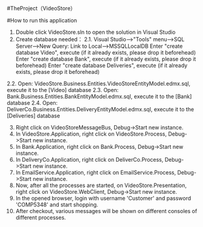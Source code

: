 #TheProject（VideoStore）

#How to run this application

1. Double click VideoStore.sln to open the solution in Visual Studio
2. Create database needed：
2.1. Visual Studio-->"Tools" menu-->SQL Server-->New Query:
Link to Local-->MSSQLLocalDB
Enter "create database Video", execute (if it already exists, please drop it beforehead)
Enter "create database Bank", execute (if it already exists, please drop it beforehead)
Enter "create database Deliveries", execute (if it already exists, please drop it beforehead)

2.2. Open: VideoStore.Business.Entities.VideoStoreEntityModel.edmx.sql, execute it to the [Video] database
2.3. Open: Bank.Business.Entities.BankEntityModel.edmx.sql, execute it to the [Bank] database
2.4. Open: DeliverCo.Business.Entities.DeliveryEntityModel.edmx.sql, execute it to the [Deliveries] database

3. Right click on VideoStoreMessageBus, Debug->Start new instance.
4. In VideoStore.Application, right click on VideoStore.Process, Debug->Start new instance.
5. In Bank.Application, right click on Bank.Process, Debug->Start new instance.
6. In DeliveryCo.Application, right click on DeliverCo.Process, Debug->Start new instance.
7. In EmailService.Application, right click on EmailService.Process, Debug->Start new instance.
8. Now, after all the processes are started, on VideoStore.Presentation, right click on VideoStore.WebClient, Debug->Start new instance.
9. In the opened browser, login with username 'Customer' and password 'COMP5348' and start shopping.
10. After checkout, various messages will be shown on different consoles of different processes.